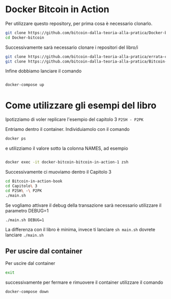 # Docker Bitcoin in Action
Per utilizzare questo repository, per prima cosa è necessario clonarlo.
```bash
git clone https://github.com/bitcoin-dalla-teoria-alla-pratica/Docker-bitcoin.git --depth 1
cd Docker-bitcoin
```
Successivamente sarà necessario clonare i repositori del libro/i

```bash
git clone https://github.com/bitcoin-dalla-teoria-alla-pratica/errata-corrige-e-sorgente-esempi.git --depth 1 &&
git clone https://github.com/bitcoin-dalla-teoria-alla-pratica/Bitcoin-in-action-book.git -b docker --depth 1
```

Infine dobbiamo lanciare il comando


```bash

docker-compose up

```

# Come utilizzare gli esempi del libro
Ipotizziamo di voler replicare l'esempio del capitolo 3 `P2SH - P2PK`

Entriamo dentro il container.
Individuiamolo con il comando
```bash
docker ps
```
e utilizziamo il valore sotto la colonna NAMES, ad esempio
```bash

docker exec -it docker-bitcoin-bitcoin-in-action-1 zsh

```
Successivamente ci muoviamo dentro il Capitolo 3
```bash
cd Bitcoin-in-action-book
cd Capitolo\ 3
cd P2SH\ -\ P2PK
./main.sh
```

Se vogliamo attivare il debug della transazione sarà necessario utilizzare il parametro DEBUG=1
```bash
./main.sh DEBUG=1
```

La differenza con il libro è minima, invece ti lanciare `sh main.sh` dovrete lanciare `./main.sh`

## Per uscire dal container
Per uscire dal container
```bash
exit
```

successivamente per fermare e rimuovere il container utilizzare il comando

```bash
docker-compose down
```